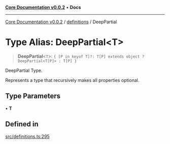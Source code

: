 [**Core Documentation v0.0.2**](../../README.md) • **Docs**

***

[Core Documentation v0.0.2](../../modules.md) / [definitions](../README.md) / DeepPartial

# Type Alias: DeepPartial\<T\>

> **DeepPartial**\<`T`\>: `{ [P in keyof T]?: T[P] extends object ? DeepPartial<T[P]> : T[P] }`

DeepPartial Type.

Represents a type that recursively makes all properties optional.

## Type Parameters

• **T**

## Defined in

[src/definitions.ts:295](https://github.com/stonemjs/core/blob/dd7eaec566465ef84c36b87b824f8ea9ab76e8fa/src/definitions.ts#L295)
